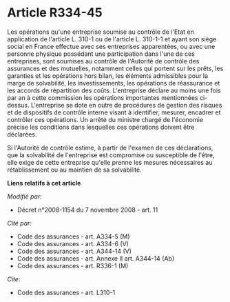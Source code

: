 # Article R334-45

Les opérations qu'une entreprise soumise au contrôle de l'Etat en application de l'article L. 310-1 ou de l'article L.
310-1-1 et ayant son siège social en France effectue avec ses entreprises apparentées, ou avec une personne physique
possédant une participation dans l'une de ces entreprises, sont soumises au contrôle de l'Autorité de contrôle des assurances
et des mutuelles, notamment celles qui portent sur les prêts, les garanties et les opérations hors bilan, les éléments
admissibles pour la marge de solvabilité, les investissements, les opérations de réassurance et les accords de répartition
des coûts. L'entreprise déclare au moins une fois par an à cette commission les opérations importantes mentionnées ci-dessus.
L'entreprise se dote en outre de procédures de gestion des risques et de dispositifs de contrôle interne visant à identifier,
mesurer, encadrer et contrôler ces opérations. Un arrêté du ministre chargé de l'économie précise les conditions dans
lesquelles ces opérations doivent être déclarées.

Si l'Autorité de contrôle estime, à partir de l'examen de ces déclarations, que la solvabilité de l'entreprise est compromise
ou susceptible de l'être, elle exige de cette entreprise qu'elle prenne les mesures nécessaires au rétablissement ou au
maintien de sa solvabilité.

**Liens relatifs à cet article**

_Modifié par_:

  - Décret n°2008-1154 du 7 novembre 2008 - art. 11

_Cité par_:

  - Code des assurances - art. A334-5 (M)
  - Code des assurances - art. A334-6 (V)
  - Code des assurances - art. A344-14 (V)
  - Code des assurances - art. Annexe II art. A344-14 (Ab)
  - Code des assurances - art. R336-1 (M)

_Cite_:

  - Code des assurances - art. L310-1
